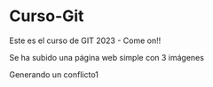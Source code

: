 # Curso-Git
Este es el curso de GIT 2023 - Come on!!

Se ha subido una página web simple con 3 imágenes

Generando un conflicto1

